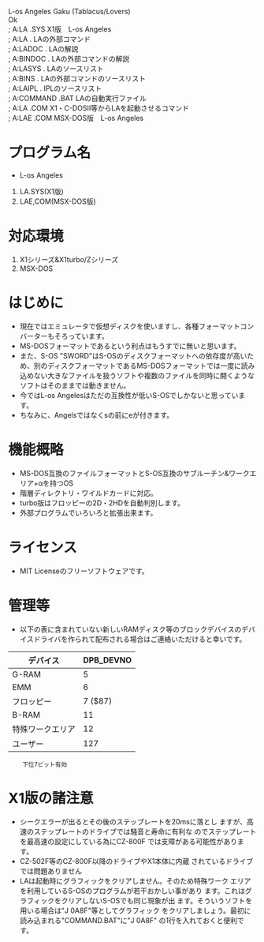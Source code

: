    L-os Angeles Gaku (Tablacus/Lovers)  
   Ok  
   ;         A:LA      .SYS	X1版　L-os Angeles  
   ;         A:LA      .   	LAの外部コマンド  
   ;         A:LADOC   .   	LAの解説  
   ;         A:BINDOC  .   	LAの外部コマンドの解説  
   ;         A:LASYS   .   	LAのソースリスト  
   ;         A:BINS    .   	LAの外部コマンドのソースリスト  
   ;         A:LAIPL   .   	IPLのソースリスト  
   ;         A:COMMAND .BAT	LAの自動実行ファイル  
   ;         A:LA      .COM	X1・C-DOSII等からLAを起動させるコマンド  
   ;         A:LAE     .COM	MSX-DOS版　L-os Angeles  


# プログラム名	

- L-os Angeles
1. LA.SYS(X1版)
2. LAE,COM(MSX-DOS版)


# 対応環境

1. X1シリーズ&X1turbo/Zシリーズ
2. MSX-DOS


# はじめに

- 現在ではエミュレータで仮想ディスクを使いますし、各種フォーマットコンバーターもそろっています。
- MS-DOSフォーマットであるという利点はもうすでに無いと思います。
- また、S-OS "SWORD"はS-OSのディスクフォーマットへの依存度が高いため、別のディスクフォーマットであるMS-DOSフォーマットでは一度に読み込めない大きなファイルを扱うソフトや複数のファイルを同時に開くようなソフトはそのままでは動きません。
- 今ではL-os Angelesはただの互換性が低いS-OSでしかないと思っています。
- ちなみに、Angelsではなくsの前にeが付きます。


# 機能概略

- MS-DOS互換のファイルフォーマットとS-OS互換のサブルーチン&ワークエリア+αを持つOS
- 階層ディレクトリ・ワイルドカードに対応。
- turbo版はフロッピーの2D・2HDを自動判別します。
- 外部プログラムでいろいろと拡張出来ます。


# ライセンス

- MIT Licenseのフリーソフトウェアです。
		


# 管理等

- 以下の表に含まれていない新しいRAMディスク等のブロックデバイスのデバイスドライバを作られて配布される場合はご連絡いただけると幸いです。

| デバイス | DPB_DEVNO |
| ---- | ---- |
|G-RAM | 5 |
|EMM | 6 |
|フロッピー	| 7	($87)|
|B-RAM | 11 |
|特殊ワークエリア | 12 |
|ユーザー | 127 |
		下位7ビット有効



# X1版の諸注意

- シークエラーが出るとその後のステップレートを20msに落とし
ますが、高速のステップレートのドライブでは騒音と寿命に有利な
のでステップレートを最高速の設定にしている為にCZ-800F
では支障がある可能性があります。
- CZ-502F等のCZ-800F以降のドライブやX1本体に内蔵
されているドライブでは問題ありません
- LAは起動時にグラフィックをクリアしません。そのため特殊ワーク
エリアを利用しているS-OSのプログラムが若干おかしい事があり
ます。これはグラフィックをクリアしないS-OSでも同じ現象が出
ます。そういうソフトを用いる場合は"J 0A8F"等としてグラフィック
をクリアしましょう。最初に読み込まれる"COMMAND.BAT"に"J 0A8F"
の1行を入れておくと便利です。

